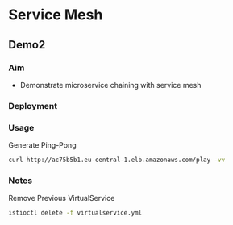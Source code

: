 # Service Mesh

## Demo2

### Aim

- Demonstrate microservice chaining with service mesh

### Deployment

### Usage

Generate Ping-Pong

```sh
curl http://ac75b5b1.eu-central-1.elb.amazonaws.com/play -vv
```

### Notes

Remove Previous VirtualService

```sh
istioctl delete -f virtualservice.yml
```